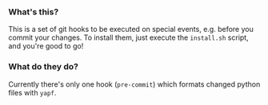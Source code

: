 ### What's this?

This is a set of git hooks to be executed on special events, e.g. before you commit your changes. To install them, just execute the `install.sh` script, and you're good to go!

### What do they do?

Currently there's only one hook (`pre-commit`) which formats changed python files with `yapf`.
